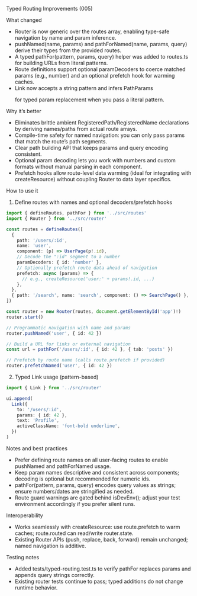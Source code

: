 Typed Routing Improvements (005)

What changed
- Router is now generic over the routes array, enabling type-safe navigation by name and param inference.
- pushNamed(name, params) and pathForNamed(name, params, query) derive their types from the provided routes.
- A typed pathFor(pattern, params, query) helper was added to routes.ts for building URLs from literal patterns.
- Route definitions support optional paramDecoders to coerce matched params (e.g., number) and an optional prefetch hook for warming caches.
- Link now accepts a string pattern and infers PathParams<P> for typed param replacement when you pass a literal pattern.

Why it’s better
- Eliminates brittle ambient RegisteredPath/RegisteredName declarations by deriving names/paths from actual route arrays.
- Compile-time safety for named navigation: you can only pass params that match the route’s path segments.
- Clear path building API that keeps params and query encoding consistent.
- Optional param decoding lets you work with numbers and custom formats without manual parsing in each component.
- Prefetch hooks allow route-level data warming (ideal for integrating with createResource) without coupling Router to data layer specifics.

How to use it
1) Define routes with names and optional decoders/prefetch hooks
```ts
import { defineRoutes, pathFor } from '../src/routes'
import { Router } from '../src/router'

const routes = defineRoutes([
  {
    path: '/users/:id',
    name: 'user',
    component: (p) => UserPage(p!.id),
    // Decode the ":id" segment to a number
    paramDecoders: { id: 'number' },
    // Optionally prefetch route data ahead of navigation
    prefetch: async (params) => {
      // e.g., createResource('user:' + params!.id, ...)
    },
  },
  { path: '/search', name: 'search', component: () => SearchPage() },
])

const router = new Router(routes, document.getElementById('app')!)
router.start()

// Programmatic navigation with name and params
router.pushNamed('user', { id: 42 })

// Build a URL for links or external navigation
const url = pathFor('/users/:id', { id: 42 }, { tab: 'posts' })

// Prefetch by route name (calls route.prefetch if provided)
router.prefetchNamed('user', { id: 42 })
```

2) Typed Link usage (pattern-based)
```ts
import { Link } from '../src/router'

ui.append(
  Link({
    to: '/users/:id',
    params: { id: 42 },
    text: 'Profile',
    activeClassName: 'font-bold underline',
  })
)
```

Notes and best practices
- Prefer defining route names on all user-facing routes to enable pushNamed and pathForNamed usage.
- Keep param names descriptive and consistent across components; decoding is optional but recommended for numeric ids.
- pathFor(pattern, params, query) encodes query values as strings; ensure numbers/dates are stringified as needed.
- Route guard warnings are gated behind isDevEnv(); adjust your test environment accordingly if you prefer silent runs.

Interoperability
- Works seamlessly with createResource: use route.prefetch to warm caches; route.routed can read/write router.state.
- Existing Router APIs (push, replace, back, forward) remain unchanged; named navigation is additive.

Testing notes
- Added tests/typed-routing.test.ts to verify pathFor replaces params and appends query strings correctly.
- Existing router tests continue to pass; typed additions do not change runtime behavior.